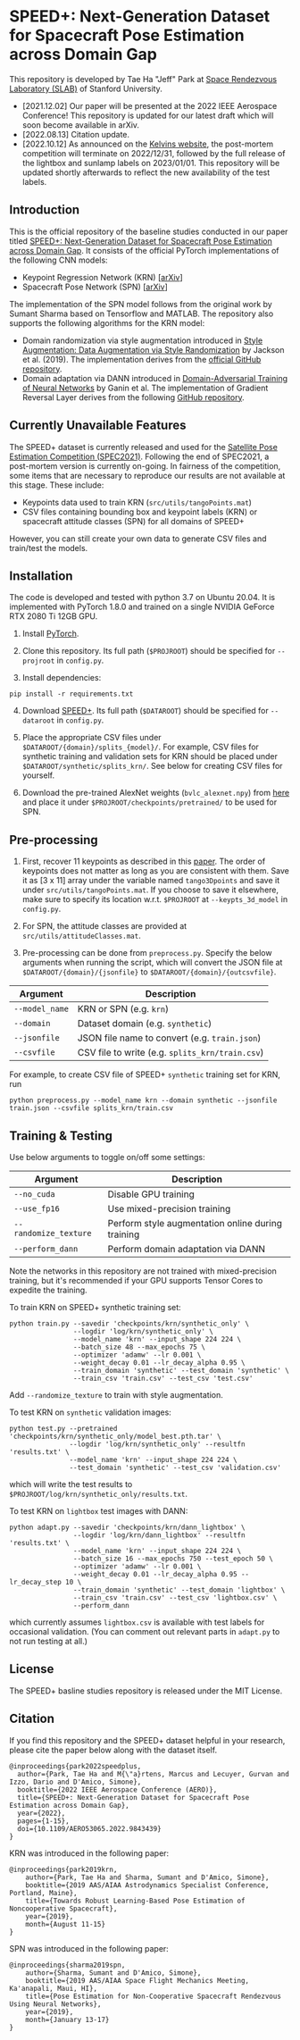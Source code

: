 # SPEED+: Next-Generation Dataset for Spacecraft Pose Estimation across Domain Gap

This repository is developed by Tae Ha "Jeff" Park at [Space Rendezvous Laboratory (SLAB)](https://slab.stanford.edu) of Stanford University.

- [2021.12.02] Our paper will be presented at the 2022 IEEE Aerospace Conference! This repository is updated for our latest draft which will soon become available in arXiv.
- [2022.08.13] Citation update.
- [2022.10.12] As announced on the [Kelvins website](https://kelvins.esa.int/pose-estimation-2021/discussion/90/), the post-mortem competition will terminate on 2022/12/31, followed by the full release of the lightbox and sunlamp labels on 2023/01/01. This repository will be updated shortly afterwards to reflect the new availability of the test labels.

## Introduction

This is the official repository of the baseline studies conducted in our paper titled [SPEED+: Next-Generation Dataset for Spacecraft Pose Estimation across Domain Gap](https://ieeexplore.ieee.org/document/9843439). It consists of the official PyTorch implementations of the following CNN models:

- Keypoint Regression Network (KRN) [[arXiv](https://arxiv.org/abs/1909.00392)]
- Spacecraft Pose Network (SPN) [[arXiv](https://arxiv.org/abs/1906.09868)]

The implementation of the SPN model follows from the original work by Sumant Sharma based on Tensorflow and MATLAB. The repository also supports the following algorithms for the KRN model:

- Domain randomization via style augmentation introduced in [Style Augmentation: Data Augmentation via Style Randomization](https://openaccess.thecvf.com/content_CVPRW_2019/papers/Deep%20Vision%20Workshop/Jackson_Style_Augmentation_Data_Augmentation_via_Style_Randomization_CVPRW_2019_paper.pdf) by Jackson et al. (2019). The implementation derives from the [official GitHub repository](https://github.com/philipjackson/style-augmentation).
- Domain adaptation via DANN introduced in [Domain-Adversarial Training of Neural Networks](https://jmlr.org/papers/volume17/15-239/15-239.pdf) by Ganin et al. The implementation of Gradient Reversal Layer derives from the following [GitHub repository](https://github.com/jvanvugt/pytorch-domain-adaptation).

## Currently Unavailable Features

The SPEED+ dataset is currently released and used for the [Satellite Pose Estimation Competition (SPEC2021)](https://kelvins.esa.int/pose-estimation-2021/). Following the end of SPEC2021, a post-mortem version is currently on-going. In fairness of the competition, some items that are necessary to reproduce our results are not available at this stage. These include:

- Keypoints data used to train KRN (`src/utils/tangoPoints.mat`)
- CSV files containing bounding box and keypoint labels (KRN) or spacecraft attitude classes (SPN) for all domains of SPEED+

However, you can still create your own data to generate CSV files and train/test the models.

## Installation

The code is developed and tested with python 3.7 on Ubuntu 20.04. It is implemented with PyTorch 1.8.0 and trained on a single NVIDIA GeForce RTX 2080 Ti 12GB GPU.

1. Install [PyTorch](https://pytorch.org/).

2. Clone this repository. Its full path (`$PROJROOT`) should be specified for `--projroot` in `config.py`.

3. Install dependencies:

```
pip install -r requirements.txt
```

4. Download [SPEED+](https://purl.stanford.edu/wv398fc4383). Its full path (`$DATAROOT`) should be specified for `--dataroot` in `config.py`.

5. Place the appropriate CSV files under `$DATAROOT/{domain}/splits_{model}/`. For example, CSV files for synthetic training and validation sets for KRN should be placed under `$DATAROOT/synthetic/splits_krn/`. See below for creating CSV files for yourself.

6. Download the pre-trained AlexNet weights (`bvlc_alexnet.npy`) from [here](https://www.cs.toronto.edu/~guerzhoy/tf_alexnet/) and place it under `$PROJROOT/checkpoints/pretrained/` to be used for SPN.

## Pre-processing

1. First, recover 11 keypoints as described in this [paper](https://arxiv.org/abs/1909.00392). The order of keypoints does not matter as long as you are consistent with them. Save it as [3 x 11] array under the variable named `tango3Dpoints` and save it under `src/utils/tangoPoints.mat`. If you choose to save it elsewhere, make sure to specify its location w.r.t. `$PROJROOT` at `--keypts_3d_model` in `config.py`.

2. For SPN, the attitude classes are provided at `src/utils/attitudeClasses.mat`.

3. Pre-processing can be done from `preprocess.py`. Specify the below arguments when running the script, which will convert the JSON file at `$DATAROOT/{domain}/{jsonfile}` to `$DATAROOT/{domain}/{outcsvfile}`.

| Argument | Description |
| -------- | ----------- |
| `--model_name` | KRN or SPN (e.g. `krn`) |
| `--domain` | Dataset domain (e.g. `synthetic`)|
| `--jsonfile` | JSON file name to convert (e.g. `train.json`)|
| `--csvfile` | CSV file to write (e.g. `splits_krn/train.csv`)|

For example, to create CSV file of SPEED+ `synthetic` training set for KRN, run
```
python preprocess.py --model_name krn --domain synthetic --jsonfile train.json --csvfile splits_krn/train.csv
```

## Training & Testing

Use below arguments to toggle on/off some settings:

| Argument              | Description |
| --------------------- | ----------- |
| `--no_cuda`           | Disable GPU training |
| `--use_fp16`          | Use mixed-precision training |
| `--randomize_texture` | Perform style augmentation online during training |
| `--perform_dann`      | Perform domain adaptation via DANN |

Note the networks in this repository are not trained with mixed-precision training, but it's recommended if your GPU supports Tensor Cores to expedite the training.

To train KRN on SPEED+ synthetic training set:
```
python train.py --savedir 'checkpoints/krn/synthetic_only' \
                --logdir 'log/krn/synthetic_only' \
                --model_name 'krn' --input_shape 224 224 \
                --batch_size 48 --max_epochs 75 \
                --optimizer 'adamw' --lr 0.001 \
                --weight_decay 0.01 --lr_decay_alpha 0.95 \
                --train_domain 'synthetic' --test_domain 'synthetic' \
                --train_csv 'train.csv' --test_csv 'test.csv'

```

Add `--randomize_texture` to train with style augmentation.

To test KRN on `synthetic` validation images:
```
python test.py --pretrained 'checkpoints/krn/synthetic_only/model_best.pth.tar' \
               --logdir 'log/krn/synthetic_only' --resultfn 'results.txt' \
               --model_name 'krn' --input_shape 224 224 \
               --test_domain 'synthetic' --test_csv 'validation.csv'
```
which will write the test results to `$PROJROOT/log/krn/synthetic_only/results.txt`.

To test KRN on `lightbox` test images with DANN:
```
python adapt.py --savedir 'checkpoints/krn/dann_lightbox' \
                --logdir 'log/krn/dann_lightbox' --resultfn 'results.txt' \
                --model_name 'krn' --input_shape 224 224 \
                --batch_size 16 --max_epochs 750 --test_epoch 50 \
                --optimizer 'adamw' --lr 0.001 \
                --weight_decay 0.01 --lr_decay_alpha 0.95 --lr_decay_step 10 \
                --train_domain 'synthetic' --test_domain 'lightbox' \
                --train_csv 'train.csv' --test_csv 'lightbox.csv' \
                --perform_dann
```
which currently assumes `lightbox.csv` is available with test labels for occasional validation. (You can comment out relevant parts in `adapt.py` to not run testing at all.)
## License

The SPEED+ basline studies repository is released under the MIT License.

## Citation

If you find this repository and the SPEED+ dataset helpful in your research, please cite the paper below along with the dataset itself.
```
@inproceedings{park2022speedplus,
  author={Park, Tae Ha and M{\"a}rtens, Marcus and Lecuyer, Gurvan and Izzo, Dario and D'Amico, Simone},
  booktitle={2022 IEEE Aerospace Conference (AERO)},
  title={SPEED+: Next-Generation Dataset for Spacecraft Pose Estimation across Domain Gap},
  year={2022},
  pages={1-15},
  doi={10.1109/AERO53065.2022.9843439}
}
```

KRN was introduced in the following paper:
```
@inproceedings{park2019krn,
	author={Park, Tae Ha and Sharma, Sumant and D'Amico, Simone},
	booktitle={2019 AAS/AIAA Astrodynamics Specialist Conference, Portland, Maine},
	title={Towards Robust Learning-Based Pose Estimation of Noncooperative Spacecraft},
	year={2019},
	month={August 11-15}
}
```

SPN was introduced in the following paper:
```
@inproceedings{sharma2019spn,
	author={Sharma, Sumant and D'Amico, Simone},
	booktitle={2019 AAS/AIAA Space Flight Mechanics Meeting, Ka'anapali, Maui, HI},
	title={Pose Estimation for Non-Cooperative Spacecraft Rendezvous Using Neural Networks},
	year={2019},
	month={January 13-17}
}
```


